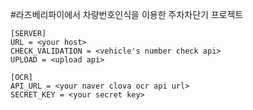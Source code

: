 #라즈베리파이에서 차량번호인식을 이용한 주차차단기 프로젝트

```
[SERVER]
URL = <your host>
CHECK_VALIDATION = <vehicle's number check api>
UPLOAD = <upload api>

[OCR]
API_URL = <your naver clova ocr api url>
SECRET_KEY = <your secret key>
```

